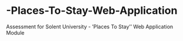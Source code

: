 # -Places-To-Stay-Web-Application
Assessment for Solent University - ’Places To Stay’’ Web Application Module
